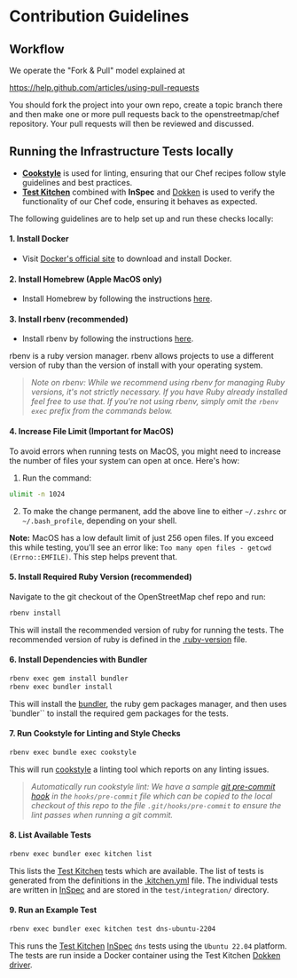 # Contribution Guidelines

## Workflow

We operate the "Fork & Pull" model explained at

https://help.github.com/articles/using-pull-requests

You should fork the project into your own repo, create a topic branch
there and then make one or more pull requests back to the openstreetmap/chef repository.
Your pull requests will then be reviewed and discussed.

## Running the Infrastructure Tests locally

- **[Cookstyle](https://docs.chef.io/workstation/cookstyle/)** is used for linting, ensuring that our Chef recipes follow style guidelines and best practices.
- **[Test Kitchen](https://kitchen.ci/)** combined with **InSpec** and [Dokken](https://github.com/test-kitchen/kitchen-dokken) is used to verify the functionality of our Chef code, ensuring it behaves as expected.

The following guidelines are to help set up and run these checks locally:

#### **1. Install Docker**
- Visit [Docker's official site](https://www.docker.com/products/docker-desktop) to download and install Docker.

#### **2. Install Homebrew (Apple MacOS only)**
- Install Homebrew by following the instructions [here](https://brew.sh/).

#### **3. Install rbenv (recommended)**
- Install rbenv by following the instructions [here](https://github.com/rbenv/rbenv#installation).

rbenv is a ruby version manager. rbenv allows projects to use a different version of ruby than the version of install with your operating system.

> *Note on rbenv: While we recommend using rbenv for managing Ruby versions, it's not strictly necessary. If you have Ruby already installed feel free to use that. If you're not using rbenv, simply omit the `rbenv exec` prefix from the commands below.*

#### **4. Increase File Limit (Important for MacOS)**

To avoid errors when running tests on MacOS, you might need to increase the number of files your system can open at once. Here's how:

1. Run the command:
```bash
ulimit -n 1024
```
2. To make the change permanent, add the above line to either `~/.zshrc` or `~/.bash_profile`, depending on your shell.

**Note:** MacOS has a low default limit of just 256 open files. If you exceed this while testing, you'll see an error like: `Too many open files - getcwd (Errno::EMFILE)`. This step helps prevent that.

#### **5. Install Required Ruby Version (recommended)**
Navigate to the git checkout of the OpenStreetMap chef repo and run:
```bash
rbenv install
```
This will install the recommended version of ruby for running the tests. The recommended version of ruby is defined in the [.ruby-version](.ruby-version) file.

#### **6. Install Dependencies with Bundler**
```bash
rbenv exec gem install bundler
rbenv exec bundler install
```
This will install the [bundler](https://bundler.io/), the ruby gem packages manager, and then uses `bundler`` to install the required gem packages for the tests.

#### **7. Run Cookstyle for Linting and Style Checks**
```bash
rbenv exec bundle exec cookstyle
```
This will run [cookstyle](https://docs.chef.io/workstation/cookstyle/) a linting tool which reports on any linting issues.

> *Automatically run cookstyle lint: We have a sample [git pre-commit hook](https://git-scm.com/book/en/v2/Customizing-Git-Git-Hooks) in the `hooks/pre-commit` file which can be copied to the local checkout of this repo to the file `.git/hooks/pre-commit`  to ensure the lint passes when running a git commit.*

#### **8. List Available Tests**
```bash
rbenv exec bundler exec kitchen list
```
This lists the [Test Kitchen](https://kitchen.ci/) tests which are available. The list of tests is generated from the definitions in the [.kitchen.yml](.kitchen.yml) file. The individual tests are written in [InSpec](https://docs.chef.io/inspec/) and are stored in the `test/integration/` directory.

#### **9. Run an Example Test**
```bash
rbenv exec bundler exec kitchen test dns-ubuntu-2204
```
This runs the [Test Kitchen](https://kitchen.ci/) [InSpec](https://docs.chef.io/inspec/) `dns` tests using the `Ubuntu 22.04` platform. The tests are run inside a Docker container using the Test Kitchen [Dokken driver](https://github.com/test-kitchen/kitchen-dokken).
